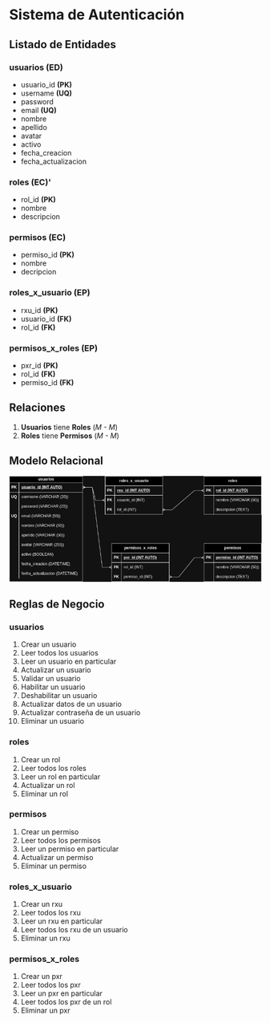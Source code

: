 # Sistema de Autenticación

## Listado de Entidades

### usuarios **(ED)**

- usuario_id **(PK)**
- username **(UQ)**
- password
- email **(UQ)**
- nombre
- apellido
- avatar
- activo
- fecha_creacion
- fecha_actualizacion

### roles **(EC)**'

- rol_id **(PK)**
- nombre
- descripcion

### permisos **(EC)**

- permiso_id **(PK)**
- nombre
- decripcion

### roles_x_usuario **(EP)**

- rxu_id **(PK)**
- usuario_id **(FK)**
- rol_id **(FK)**

### permisos_x_roles **(EP)**

- pxr_id **(PK)**
- rol_id **(FK)**
- permiso_id **(FK)**

## Relaciones

1. **Usuarios** tiene **Roles** (_M - M_)
1. **Roles** tiene **Permisos** (_M - M_)

## Modelo Relacional

![Diagrama Relacional](Autenticacion_ModeloRelacional.png)

## Reglas de Negocio

### usuarios

1. Crear un usuario
1. Leer todos los usuarios
1. Leer un usuario en particular
1. Actualizar un usuario
1. Validar un usuario
1. Habilitar un usuario
1. Deshabilitar un usuario
1. Actualizar datos de un usuario
1. Actualizar contraseña de un usuario
1. Eliminar un usuario

### roles

1. Crear un rol
1. Leer todos los roles
1. Leer un rol en particular
1. Actualizar un rol
1. Eliminar un rol

### permisos

1. Crear un permiso
1. Leer todos los permisos
1. Leer un permiso en particular
1. Actualizar un permiso
1. Eliminar un permiso

### roles_x_usuario

1. Crear un rxu
1. Leer todos los rxu
1. Leer un rxu en particular
1. Leer todos los rxu de un usuario
1. Eliminar un rxu

### permisos_x_roles

1. Crear un pxr
1. Leer todos los pxr
1. Leer un pxr en particular
1. Leer todos los pxr de un rol
1. Eliminar un pxr
